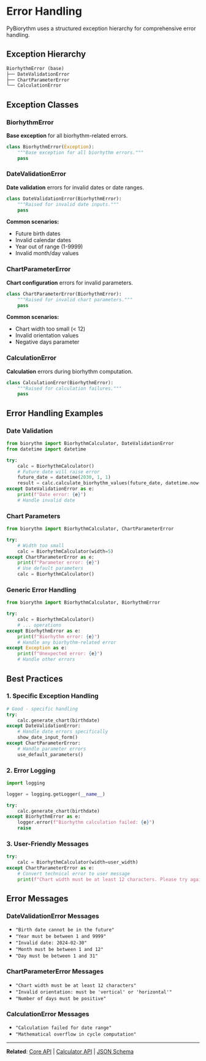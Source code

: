 # Error Handling

PyBiorythm uses a structured exception hierarchy for comprehensive error handling.

## Exception Hierarchy

```python
BiorhythmError (base)
├── DateValidationError
├── ChartParameterError  
└── CalculationError
```

## Exception Classes

### BiorhythmError
**Base exception** for all biorhythm-related errors.

```python
class BiorhythmError(Exception):
    """Base exception for all biorhythm errors."""
    pass
```

### DateValidationError
**Date validation** errors for invalid dates or date ranges.

```python
class DateValidationError(BiorhythmError):
    """Raised for invalid date inputs."""
    pass
```

**Common scenarios:**
- Future birth dates
- Invalid calendar dates  
- Year out of range (1-9999)
- Invalid month/day values

### ChartParameterError
**Chart configuration** errors for invalid parameters.

```python
class ChartParameterError(BiorhythmError):
    """Raised for invalid chart parameters."""
    pass
```

**Common scenarios:**
- Chart width too small (< 12)
- Invalid orientation values
- Negative days parameter

### CalculationError
**Calculation** errors during biorhythm computation.

```python
class CalculationError(BiorhythmError):
    """Raised for calculation failures."""
    pass
```

## Error Handling Examples

### Date Validation
```python
from biorythm import BiorhythmCalculator, DateValidationError
from datetime import datetime

try:
    calc = BiorhythmCalculator()
    # Future date will raise error
    future_date = datetime(2030, 1, 1)
    result = calc.calculate_biorhythm_values(future_date, datetime.now())
except DateValidationError as e:
    print(f"Date error: {e}")
    # Handle invalid date
```

### Chart Parameters
```python
from biorythm import BiorhythmCalculator, ChartParameterError

try:
    # Width too small
    calc = BiorhythmCalculator(width=5)
except ChartParameterError as e:
    print(f"Parameter error: {e}")
    # Use default parameters
    calc = BiorhythmCalculator()
```

### Generic Error Handling
```python
from biorythm import BiorhythmCalculator, BiorhythmError

try:
    calc = BiorhythmCalculator()
    # ... operations
except BiorhythmError as e:
    print(f"Biorhythm error: {e}")
    # Handle any biorhythm-related error
except Exception as e:
    print(f"Unexpected error: {e}")
    # Handle other errors
```

## Best Practices

### 1. Specific Exception Handling
```python
# Good - specific handling
try:
    calc.generate_chart(birthdate)
except DateValidationError:
    # Handle date errors specifically
    show_date_input_form()
except ChartParameterError:
    # Handle parameter errors
    use_default_parameters()
```

### 2. Error Logging
```python
import logging

logger = logging.getLogger(__name__)

try:
    calc.generate_chart(birthdate)
except BiorhythmError as e:
    logger.error(f"Biorhythm calculation failed: {e}")
    raise
```

### 3. User-Friendly Messages
```python
try:
    calc = BiorhythmCalculator(width=user_width)
except ChartParameterError as e:
    # Convert technical error to user message
    print(f"Chart width must be at least 12 characters. Please try again.")
```

## Error Messages

### DateValidationError Messages
- `"Birth date cannot be in the future"`
- `"Year must be between 1 and 9999"`
- `"Invalid date: 2024-02-30"`
- `"Month must be between 1 and 12"`
- `"Day must be between 1 and 31"`

### ChartParameterError Messages  
- `"Chart width must be at least 12 characters"`
- `"Invalid orientation: must be 'vertical' or 'horizontal'"`
- `"Number of days must be positive"`

### CalculationError Messages
- `"Calculation failed for date range"`
- `"Mathematical overflow in cycle computation"`

---

**Related**: [Core API](core.md) | [Calculator API](calculator.md) | [JSON Schema](json-schema.md)